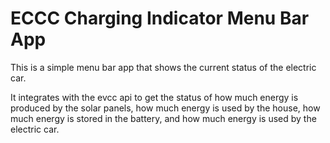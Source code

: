 # ECCC Charging Indicator Menu Bar App

This is a simple menu bar app that shows the current status of the electric car.

It integrates with the evcc api to get the status of how much energy is produced by the solar panels, how much energy is used by the house, how much energy is stored in the battery, and how much energy is used by the electric car.

